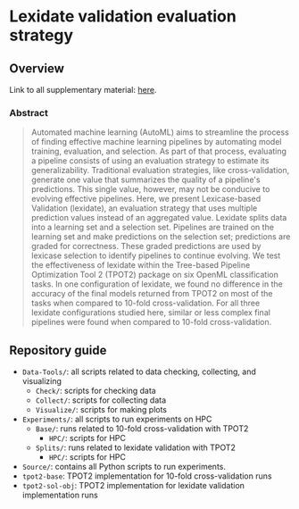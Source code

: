 # Lexidate validation evaluation strategy

## Overview

Link to all supplementary material: [here](https://jgh9094.github.io/GECCO-2024-LEXIDATE-EVALUATION/Bookdown/Pages/).

### Abstract

> Automated machine learning (AutoML) aims to streamline the process of finding effective machine learning pipelines by automating model training, evaluation, and selection.
As part of that process, evaluating a pipeline consists of using an evaluation strategy to estimate its generalizability.
Traditional evaluation strategies, like cross-validation, generate one value that summarizes the quality of a pipeline's predictions.
This single value, however, may not be conducive to evolving effective pipelines.
Here, we present Lexicase-based Validation (lexidate), an evaluation strategy that uses multiple prediction values instead of an aggregated value.
Lexidate splits data into a learning set and a selection set.
Pipelines are trained on the learning set and make predictions on the selection set; predictions are graded for correctness.
These graded predictions are used by lexicase selection to identify pipelines to continue evolving.
We test the effectiveness of lexidate within the Tree-based Pipeline Optimization Tool 2 (TPOT2) package on six OpenML classification tasks.
In one configuration of lexidate, we found no difference in the accuracy of the final models returned from TPOT2 on most of the tasks when compared to 10-fold cross-validation.
For all three lexidate configurations studied here, similar or less complex final pipelines were found when compared to 10-fold cross-validation.

## Repository guide

- `Data-Tools/`: all scripts related to data checking, collecting, and visualizing
  - `Check/`: scripts for checking data
  - `Collect/`: scripts for collecting data
  - `Visualize/`: scripts for making plots
- `Experiments/`: all scripts to run experiments on HPC
  - `Base/`: runs related to 10-fold cross-validation with TPOT2
    - `HPC/`: scripts for HPC
  - `Splits/`: runs related to lexidate validation with TPOT2
    - `HPC/`: scripts for HPC
- `Source/`: contains all Python scripts to run experiments.
- `tpot2-base`: TPOT2 implementation for 10-fold cross-validation runs
- `tpot2-sol-obj`: TPOT2 implementation for lexidate validation implementation runs
